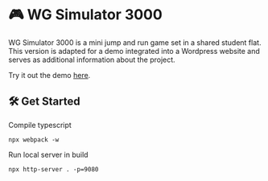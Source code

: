# 🎮 WG Simulator 3000

WG Simulator 3000 is a mini jump and run game set in a shared student flat. This version is adapted for a demo integrated into a Wordpress website and serves as additional information about the project.

Try it out the demo [here](https://alexnoethel.de/wg-simulator).

## 🛠️ Get Started

Compile typescript

```
npx webpack -w
```

Run local server in build

```
npx http-server . -p=9080
```
